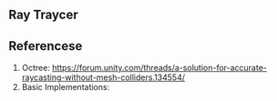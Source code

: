 ## Ray Traycer 

## Referencese
1. Octree: https://forum.unity.com/threads/a-solution-for-accurate-raycasting-without-mesh-colliders.134554/
2. Basic Implementations: 
